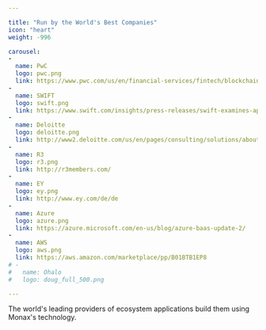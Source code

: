 ```yaml
---

title: "Run by the World's Best Companies"
icon: "heart"
weight: -996

carousel:
-
  name: PwC
  logo: pwc.png
  link: https://www.pwc.com/us/en/financial-services/fintech/blockchain.html
-
  name: SWIFT
  logo: swift.png
  link: https://www.swift.com/insights/press-releases/swift-examines-application-of-financial-business-standards-to-distributed-ledger-technology-and-smart-contracts
-
  name: Deloitte
  logo: deloitte.png
  link: http://www2.deloitte.com/us/en/pages/consulting/solutions/about-deloitte-consulting-services.html
-
  name: R3
  logo: r3.png
  link: http://r3members.com/
-
  name: EY
  logo: ey.png
  link: http://www.ey.com/de/de
-
  name: Azure
  logo: azure.png
  link: https://azure.microsoft.com/en-us/blog/azure-baas-update-2/
-
  name: AWS
  logo: aws.png
  link: https://aws.amazon.com/marketplace/pp/B01BTB1EP8
# -
#   name: Ohalo
#   logo: doug_full_500.png

---
```


The world's leading providers of ecosystem applications build them using Monax's technology.
